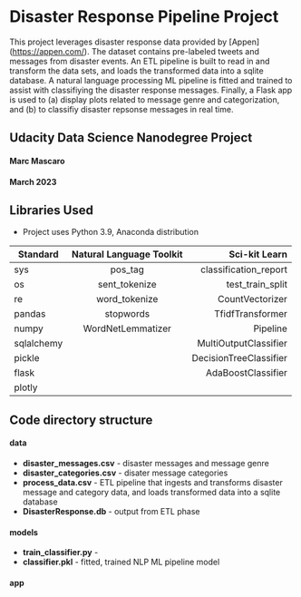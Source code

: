 # Disaster Response Pipeline Project
This project leverages disaster response data provided by [Appen] (https://appen.com/). The dataset contains pre-labeled tweets and messages from disaster events. An ETL pipeline is built to read in and transform the data sets, and loads the transformed data into a sqlite database. A natural language processing ML pipeline is fitted and trained to assist with classifiying the disaster response messages. Finally, a Flask app is used to (a) display plots related to message genre and categorization, and (b) to classifiy disaster repsonse messages in real time.

## Udacity Data Science Nanodegree Project
#### Marc Mascaro
#### March 2023

## Libraries Used
- Project uses Python 3.9, Anaconda distribution

| Standard   | Natural Language Toolkit  | Sci-kit Learn          |
| -----------|:-------------------------:| ----------------------:|
| sys        | pos_tag                   | classification_report  |
| os         | sent_tokenize             | test_train_split       |
| re         | word_tokenize             | CountVectorizer        |
| pandas     | stopwords                 | TfidfTransformer       |
| numpy      | WordNetLemmatizer         | Pipeline               |
| sqlalchemy |                           | MultiOutputClassifier  |
| pickle     |                           | DecisionTreeClassifier |
| flask      |                           | AdaBoostClassifier     |
| plotly     |                           |                        |

## Code directory structure
#### data
- **disaster_messages.csv** - disaster messages and message genre
- **disaster_categories.csv** - disater message categories
- **process_data.csv** - ETL pipeline that ingests and transforms disaster message and category data, and loads transformed data into a sqlite database
- **DisasterResponse.db** - output from ETL phase

#### models
- **train_classifier.py** - 
- **classifier.pkl** - fitted, trained NLP  ML pipeline model

#### app

